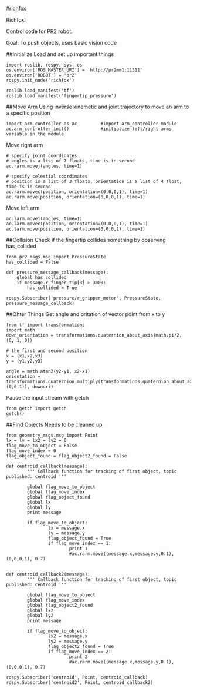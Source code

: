 #richfox

Richfox!

Control code for PR2 robot.

Goal: To push objects, uses basic vision code

##Initialize 
Load and set up important things

    import roslib, rospy, sys, os
    os.environ['ROS_MASTER_URI'] = 'http://pr2mm1:11311'
    os.environ['ROBOT'] = 'pr2'
    rospy.init_node('richfox')
    
    roslib.load_manifest('tf')
    roslib.load_manifest('fingertip_pressure')
##Move Arm
Using inverse kinemetic and joint trajectory to move an arm to a specific position

    import arm_controller as ac         #import arm_controller module
    ac.arm_controller_init()            #initialize left/right arms variable in the module
Move right arm

    # specify joint coordinates
    # angles is a list of 7 floats, time is in second
    ac.rarm.movej(angles, time=1)       
    
    # specify celestial coordinates 
    # position is a list of 3 floats, orientation is a list of 4 float, time is in second
    ac.rarm.movec(position, orientation=(0,0,0,1), time=1)       
    ac.rarm.move(position, orientation=(0,0,0,1), time=1)     
    
Move left arm
    
    ac.larm.movej(angles, time=1)       
    ac.larm.movec(position, orientation=(0,0,0,1), time=1)
    ac.larm.move(position, orientation=(0,0,0,1), time=1)

##Collision
Check if the fingertip collides something by observing has_collided
    
    from pr2_msgs.msg import PressureState
    has_collided = False
    
    def pressure_message_callback(message):
        global has_collided
        if message.r_finger_tip[3] > 3000:
            has_collided = True
            
    rospy.Subscriber('pressure/r_gripper_motor', PressureState, pressure_message_callback)
        
##Ohter Things
Get angle and oritation of vector point from x to y

    from tf import transformations
    import math
    down_orientation = transformations.quaternion_about_axis(math.pi/2, (0, 1, 0))
    
    # the first and second position
    x = (x1,x2,x3)
    y = (y1,y2,y3)
    
    angle = math.atan2(y2-y1, x2-x1)
    orientation = transformations.quaternion_multiply(transformations.quaternion_about_axis(angle, (0,0,1)), downori)
Pause the input stream with getch

    from getch import getch
    getch()
##Find Objects
Needs to be cleaned up

    from geometry_msgs.msg import Point
    lx = ly = lx2 = ly2 = 0
    flag_move_to_object = False
    flag_move_index = 0
    flag_object_found = flag_object2_found = False
    
    def centroid_callback(message):
            ''' Callback function for tracking of first object, topic published: centroid '''
            
            global flag_move_to_object
            global flag_move_index
            global flag_object_found
            global lx
            global ly
            print message
            
            if flag_move_to_object:
                    lx = message.x
                    ly = message.y
                    flag_object_found = True
                    if flag_move_index == 1:
                            print 1
                            #ac.rarm.move((message.x,message.y,0.1), (0,0,0,1), 0.7)
    
    
    def centroid_callback2(message):
            ''' Callback function for tracking of first object, topic published: centroid '''
            
            global flag_move_to_object
            global flag_move_index
            global flag_object2_found
            global lx2
            global ly2
            print message
            
            if flag_move_to_object:
                    lx2 = message.x
                    ly2 = message.y
                    flag_object2_found = True
                    if flag_move_index == 2:
                            print 2
                            #ac.rarm.move((message.x,message.y,0.1), (0,0,0,1), 0.7)

    rospy.Subscriber('centroid', Point, centroid_callback)
    rospy.Subscriber('centroid2', Point, centroid_callback2)